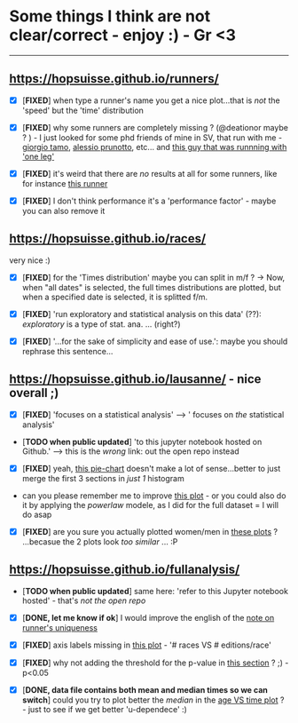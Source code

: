

# Some things I think are not clear/correct - enjoy :) - Gr <3

----

## https://hopsuisse.github.io/runners/

- [x] [**FIXED**] when type a runner's name you get a nice plot...that is _not_ the 'speed' but the 'time' distribution

- [x] [**FIXED**] why some runners are completely missing ? (@deationor maybe ? ) - I just looked for some phd friends of mine in SV, that run with me - 
[giorgio tamo](http://www.alphafoto.com/images.php?runID=810&sn=14288), 
[alessio prunotto](http://www.alphafoto.com/images.php?runID=810&sn=14139), etc...
and [this guy that was runnning with 'one leg'](http://www.alphafoto.com/images.php?runID=744&sn=2169)

- [x] [**FIXED**] it's weird that there are _no_ results at all for some runners, like for instance 
[this runner](https://hopsuisse.github.io/runners/?runner=Lazzarini+Reto+1973)

- [x] [**FIXED**] I don't think performance it's a 'performance factor' - maybe you can also remove it 

## https://hopsuisse.github.io/races/

 very nice :)

 - [x] [**FIXED**] for the 'Times distribution' maybe you can split in m/f ? -> Now, when "all dates" is selected, the full times distributions are plotted, but when a specified date is selected, it is splitted f/m.

 - [x] [**FIXED**] 'run exploratory and statistical analysis on this data' (??): _exploratory_ is a type of stat. ana. ... (right?)

 - [x] [**FIXED**] '...for the sake of simplicity and ease of use.': maybe you should rephrase this sentence...

## https://hopsuisse.github.io/lausanne/ - nice overall ;)


- [x] [**FIXED**] 'focuses on a statistical analysis' -->   ' focuses on _the_ statistical analysis'
- [**TODO when public updated**] 'to this jupyter notebook hosted on Github.' --> this is the _wrong_ link: out the open repo instead
- [x] [**FIXED**] yeah, [this pie-chart](https://hopsuisse.github.io/lausanne/#number-of-runners-by-sex-and-by-category)
  doesn't make a lot of sense...better to just merge the first 3 sections in _just 1_ histogram
- can you please remember me to improve 
[this plot](https://hopsuisse.github.io/lausanne/#towns-of-residence-of-the-runners) - or you could also do it by applying the _powerlaw_ modele, as I did for the full dataset = I will do asap
- [x] [**FIXED**] are you sure you actually plotted women/men in 
[these plots](https://hopsuisse.github.io/lausanne/#paces-distribution-by-category) ?  ...becasue the 2 plots look _too similar_ ... :P 

## https://hopsuisse.github.io/fullanalysis/

- [**TODO when public updated**] same here: 'refer to this Jupyter notebook hosted' - that's _not the open repo_ 
- [x] [**DONE, let me know if ok**] I would improve the english of the 
[note on runner's uniqueness](https://hopsuisse.github.io/fullanalysis/#note-on-unique-runners)
- [x] [**FIXED**] axis labels missing in [this plot](https://hopsuisse.github.io/fullanalysis/#distribution-of-the-number-of-editions-per-race) - '# races  VS # editions/race'
- [x] [**FIXED**] why not adding the threshold for the p-value in
[this section](https://hopsuisse.github.io/fullanalysis/#age-across-editions) ? ;)  - p<0.05
- [x] [**DONE, data file contains both mean and median times so we can switch**] could you try to plot better the _median_ in the 
[age VS time plot](https://hopsuisse.github.io/fullanalysis/#statistics-on-performance-vs-age) ?  - just to see if we get better 'u-dependece' :)






















